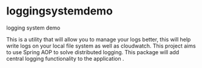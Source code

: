 # loggingsystemdemo
logging system demo

This is a utility that will allow you to manage your logs better, this will help write logs on your local file system as well as cloudwatch. This project aims to use Spring AOP to solve distributed logging. This package will add central logging functionality to the application .


